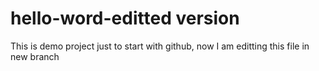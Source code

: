 # hello-word-editted version
This is demo project just to start with github, now I am editting this file in new branch
